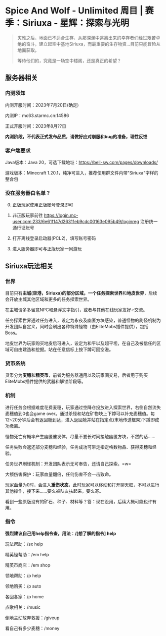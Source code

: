 # Spice And Wolf - Unlimited 周目 | 赛季：Siriuxa - 星辉：探索与光明

> 灾难之后，地面已不适合生存，从那深渊中逃离出来的幸存者们经过艰苦卓绝的奋斗，建立起空中基地Siriuxa，而最重要的生存物资...目前只能冒险从地面获取。
> 
> 等待他们的，究竟是一场空中楼阁，还是真正的希望？

## 服务器相关

### 内测须知

内测开服时间：2023年7月20日(确定)

内测IP：mc63.starmc.cn:14586

正式开服时间：2023年8月??日

**内测阶段，不代表正式发布品质，请做好应对崩服和bug的准备，理性反馈**

### 客户端要求

Java版本：Java 20，可选下载地址：https://bell-sw.com/pages/downloads/

游戏版本：Minecraft 1.20.1，纯净可进入，推荐使用群文件内带"Siriuxa"字样的整合包

### 没在服务器白名单？

0. 正版玩家使用正版账号登录即可
   
1. 非正版玩家前往 https://login.mc-user.com:233/6e61f147d26311eb9cdc00163e095b49/loginreg 注册统一通行证账号
   
2. 打开离线登录启动器(PCL2)，填写账号密码

3. 进入服务器即可与正版玩家一同游玩

## Siriuxa玩法相关

### 世界

目前只有**主城(空港，Siriuxa)**的部分区域，一个**任务探索世界**和**地皮世界**，后续会开放主城其他区域和更多的任务探索世界。

在主城请多多留意NPC和悬浮文字指引，或者与其他在线玩家友好♂交流。

任务探索世界通过任务进入，设定为永夜及幽匿方块感染，普通怪物的刷怪机制为开发团队自定义，同时会刷出各种特殊怪物（由EliteMobs插件提供），包括Boss。

地皮世界为玩家购买地皮后可进入，设定为和平以及超平坦，在自己及被信任的区域可自由建造和挖掘。站在任意信标上按下蹲可回空港。

### 货币系统

货币分为**麦穗**和**精英币**，前者为服务器通用以及玩家间交易，后者用于购买EliteMobs插件提供的武器和解锁阶段等。

### 机制

进行任务会根据难度花费麦穗，玩家通过空降仓投放进入探索世界，右侧自然流失麦穗值到0也会game over。通过杀怪和站在矿物块上下蹲可以补充麦穗值。每12~20分钟后会有返回舱到达，进入返回舱并站在指定点(末地传送框架)下蹲即成功撤离。

怪物死亡有概率产生幽匿催发体，尽量不要长时间接触幽匿方块，不然的话……

任务失败会返还部分麦穗和经验，任务成功可带走指定格数物品、获得麦穗和经验。

任务世界刷怪机制：开发团队表示无可奉告，还请自己探索。=w=

大额伤害保护：玩家血量翻倍，任何伤害不会一击致命。

玩家血量为0时，会进入**重伤状态**，此时玩家可以移动和打开聊天框，不可以进行其他操作，接下来……要么被队友扶起来，要么寄。

看到一些原版没有的矿石、种子、材料等？答：现在没用，后续大概可能也许有用。

### 指令

**强烈建议自己用help指令查，用法：/[想了解的指令] help**

玩法帮助：/sx help

精英怪帮助：/em help

精英币商店：/em shop

领地帮助：/p help

领地购买：/p auto

各回各家：/p home

点歌相关：/music

倒地主动放弃救援：/giveup

看自己有多少麦穗：/money